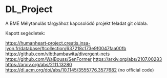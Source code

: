 # DL_Project
A BME Mélytanulás tárgyához kapcsolódó projekt feladat git oldala.

Kapott segédletek:

  https://humanheart-project.creatis.insa-lyon.fr/database/#collection/637218c173e9f0047faa00fb
  https://github.com/vlbthambawita/divergent-nets
  https://github.com/WalBouss/SenFormer
  https://arxiv.org/abs/2107.00283
  https://arxiv.org/abs/2111.13280
  https://dl.acm.org/doi/abs/10.1145/3555776.3577682 (no official code)
